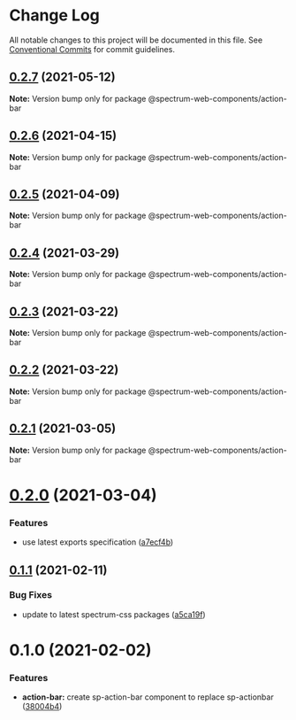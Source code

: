 # Change Log

All notable changes to this project will be documented in this file.
See [Conventional Commits](https://conventionalcommits.org) for commit guidelines.

## [0.2.7](https://github.com/adobe/spectrum-web-components/compare/@spectrum-web-components/action-bar@0.2.6...@spectrum-web-components/action-bar@0.2.7) (2021-05-12)

**Note:** Version bump only for package @spectrum-web-components/action-bar

## [0.2.6](https://github.com/adobe/spectrum-web-components/compare/@spectrum-web-components/action-bar@0.2.5...@spectrum-web-components/action-bar@0.2.6) (2021-04-15)

**Note:** Version bump only for package @spectrum-web-components/action-bar

## [0.2.5](https://github.com/adobe/spectrum-web-components/compare/@spectrum-web-components/action-bar@0.2.4...@spectrum-web-components/action-bar@0.2.5) (2021-04-09)

**Note:** Version bump only for package @spectrum-web-components/action-bar

## [0.2.4](https://github.com/adobe/spectrum-web-components/compare/@spectrum-web-components/action-bar@0.2.3...@spectrum-web-components/action-bar@0.2.4) (2021-03-29)

**Note:** Version bump only for package @spectrum-web-components/action-bar

## [0.2.3](https://github.com/adobe/spectrum-web-components/compare/@spectrum-web-components/action-bar@0.2.2...@spectrum-web-components/action-bar@0.2.3) (2021-03-22)

**Note:** Version bump only for package @spectrum-web-components/action-bar

## [0.2.2](https://github.com/adobe/spectrum-web-components/compare/@spectrum-web-components/action-bar@0.2.1...@spectrum-web-components/action-bar@0.2.2) (2021-03-22)

**Note:** Version bump only for package @spectrum-web-components/action-bar

## [0.2.1](https://github.com/adobe/spectrum-web-components/compare/@spectrum-web-components/action-bar@0.2.0...@spectrum-web-components/action-bar@0.2.1) (2021-03-05)

**Note:** Version bump only for package @spectrum-web-components/action-bar

# [0.2.0](https://github.com/adobe/spectrum-web-components/compare/@spectrum-web-components/action-bar@0.1.1...@spectrum-web-components/action-bar@0.2.0) (2021-03-04)

### Features

-   use latest exports specification ([a7ecf4b](https://github.com/adobe/spectrum-web-components/commit/a7ecf4b6da7996f36a8a89f62cc2384709497008))

## [0.1.1](https://github.com/adobe/spectrum-web-components/compare/@spectrum-web-components/action-bar@0.1.0...@spectrum-web-components/action-bar@0.1.1) (2021-02-11)

### Bug Fixes

-   update to latest spectrum-css packages ([a5ca19f](https://github.com/adobe/spectrum-web-components/commit/a5ca19f67d5b3f0951667c4441d4d977bf1e0937))

# 0.1.0 (2021-02-02)

### Features

-   **action-bar:** create sp-action-bar component to replace sp-actionbar ([38004b4](https://github.com/adobe/spectrum-web-components/commit/38004b472a69302e3592add04b746ca01e44557d))
